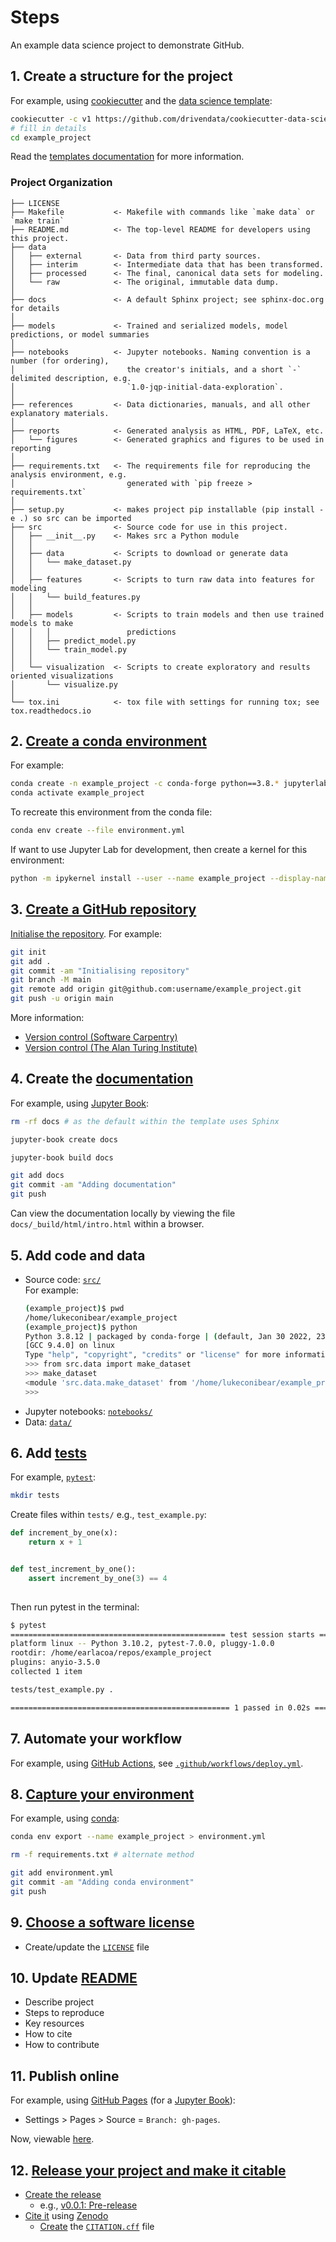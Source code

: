 # Steps

An example data science project to demonstrate GitHub.

## 1. Create a structure for the project

For example, using [cookiecutter](https://cookiecutter.readthedocs.io/en/latest/) and the [data science template](https://github.com/drivendata/cookiecutter-data-science):

```bash
cookiecutter -c v1 https://github.com/drivendata/cookiecutter-data-science
# fill in details
cd example_project
```    

Read the [templates documentation](http://drivendata.github.io/cookiecutter-data-science/) for more information.

### Project Organization

    ├── LICENSE
    ├── Makefile           <- Makefile with commands like `make data` or `make train`
    ├── README.md          <- The top-level README for developers using this project.
    ├── data
    │   ├── external       <- Data from third party sources.
    │   ├── interim        <- Intermediate data that has been transformed.
    │   ├── processed      <- The final, canonical data sets for modeling.
    │   └── raw            <- The original, immutable data dump.
    │
    ├── docs               <- A default Sphinx project; see sphinx-doc.org for details
    │
    ├── models             <- Trained and serialized models, model predictions, or model summaries
    │
    ├── notebooks          <- Jupyter notebooks. Naming convention is a number (for ordering),
    │                         the creator's initials, and a short `-` delimited description, e.g.
    │                         `1.0-jqp-initial-data-exploration`.
    │
    ├── references         <- Data dictionaries, manuals, and all other explanatory materials.
    │
    ├── reports            <- Generated analysis as HTML, PDF, LaTeX, etc.
    │   └── figures        <- Generated graphics and figures to be used in reporting
    │
    ├── requirements.txt   <- The requirements file for reproducing the analysis environment, e.g.
    │                         generated with `pip freeze > requirements.txt`
    │
    ├── setup.py           <- makes project pip installable (pip install -e .) so src can be imported
    ├── src                <- Source code for use in this project.
    │   ├── __init__.py    <- Makes src a Python module
    │   │
    │   ├── data           <- Scripts to download or generate data
    │   │   └── make_dataset.py
    │   │
    │   ├── features       <- Scripts to turn raw data into features for modeling
    │   │   └── build_features.py
    │   │
    │   ├── models         <- Scripts to train models and then use trained models to make
    │   │   │                 predictions
    │   │   ├── predict_model.py
    │   │   └── train_model.py
    │   │
    │   └── visualization  <- Scripts to create exploratory and results oriented visualizations
    │       └── visualize.py
    │
    └── tox.ini            <- tox file with settings for running tox; see tox.readthedocs.io

## 2. [Create a conda environment](https://docs.conda.io/projects/conda/en/latest/user-guide/tasks/manage-environments.html#creating-an-environment-with-commands)  

For example:

```bash
conda create -n example_project -c conda-forge python==3.8.* jupyterlab jupyter-book numpy cookiecutter pytest
conda activate example_project
```    

To recreate this environment from the conda file:

```bash
conda env create --file environment.yml
```

If want to use Jupyter Lab for development, then create a kernel for this environment:
```bash
python -m ipykernel install --user --name example_project --display-name "example_project"
```

## 3. [Create a GitHub repository](https://docs.github.com/en/get-started/quickstart/create-a-repo)  

[Initialise the repository](https://docs.github.com/en/get-started/importing-your-projects-to-github/importing-source-code-to-github/adding-an-existing-project-to-github-using-the-command-line). 
For example:

```bash
git init
git add .
git commit -am "Initialising repository"
git branch -M main
git remote add origin git@github.com:username/example_project.git
git push -u origin main
```    

More information:
- [Version control (Software Carpentry)](https://swcarpentry.github.io/git-novice/)
- [Version control (The Alan Turing Institute)](https://alan-turing-institute.github.io/rse-course/html/module04_version_control_with_git/04_00_introduction.html)

## 4. Create the [documentation](https://www.software.ac.uk/blog/2019-06-21-what-are-best-practices-research-software-documentation)

For example, using [Jupyter Book](https://jupyterbook.org/start/your-first-book.html):

```bash
rm -rf docs # as the default within the template uses Sphinx

jupyter-book create docs

jupyter-book build docs

git add docs
git commit -am "Adding documentation"
git push
```

Can view the documentation locally by viewing the file `docs/_build/html/intro.html` within a browser.

## 5. Add code and data

- Source code: [`src/`](https://github.com/ARCTraining/example_project/tree/main/src)  
    For example:  
    ```bash
    (example_project)$ pwd
    /home/lukeconibear/example_project
    (example_project)$ python
    Python 3.8.12 | packaged by conda-forge | (default, Jan 30 2022, 23:53:36)
    [GCC 9.4.0] on linux
    Type "help", "copyright", "credits" or "license" for more information.
    >>> from src.data import make_dataset
    >>> make_dataset
    <module 'src.data.make_dataset' from '/home/lukeconibear/example_project/src/data/make_dataset.py'>
    >>>
    ```
- Jupyter notebooks: [`notebooks/`](https://github.com/ARCTraining/example_project/tree/main/notebooks) 
- Data: [`data/`](https://github.com/ARCTraining/example_project/tree/main/data)    

## 6. Add [tests](https://alan-turing-institute.github.io/rse-course/html/module05_testing_your_code/05_00_introduction.html)

For example, [`pytest`](https://docs.pytest.org/en/6.2.x/):

```bash
mkdir tests
```

Create files within `tests/` e.g., `test_example.py`:

```python
def increment_by_one(x):
    return x + 1


def test_increment_by_one():
    assert increment_by_one(3) == 4
    
```

Then run pytest in the terminal:

```bash
$ pytest
================================================ test session starts ================================================
platform linux -- Python 3.10.2, pytest-7.0.0, pluggy-1.0.0
rootdir: /home/earlacoa/repos/example_project
plugins: anyio-3.5.0
collected 1 item                                                                                                    

tests/test_example.py .                                                                                       [100%]

================================================= 1 passed in 0.02s =================================================
```

## 7. Automate your workflow

For example, using [GitHub Actions](https://github.com/features/actions), see [`.github/workflows/deploy.yml`](https://github.com/ARCTraining/example_project/blob/main/.github/workflows/deploy.yml).

## 8. [Capture your environment](https://the-turing-way.netlify.app/reproducible-research/renv.html)

For example, using [conda](https://docs.conda.io/projects/conda/en/latest/user-guide/tasks/manage-environments.html#sharing-an-environment):

```bash
conda env export --name example_project > environment.yml

rm -f requirements.txt # alternate method

git add environment.yml
git commit -am "Adding conda environment"
git push
```

## 9. [Choose a software license](https://the-turing-way.netlify.app/reproducible-research/licensing.html)

- Create/update the [`LICENSE`](https://github.com/ARCTraining/example_project/blob/main/LICENSE) file

## 10. Update [README](https://the-turing-way.netlify.app/project-design/project-repo/project-repo-readme.html)

- Describe project
- Steps to reproduce
- Key resources
- How to cite
- How to contribute

## 11. Publish online

For example, using [GitHub Pages](https://pages.github.com/) (for a [Jupyter Book](https://jupyterbook.org/start/publish.html)):

- Settings > Pages > Source = `Branch: gh-pages`.

Now, viewable [here](https://arctraining.github.io/example_project/).

## 12. [Release your project and make it citable](https://the-turing-way.netlify.app/communication/citable.html)

- [Create the release](https://docs.github.com/en/repositories/releasing-projects-on-github/managing-releases-in-a-repository)
    - e.g., [v0.0.1: Pre-release](https://github.com/ARCTraining/example_project/releases/tag/v0.0.1)
- [Cite it](https://docs.github.com/en/repositories/archiving-a-github-repository/referencing-and-citing-content) using [Zenodo](https://zenodo.org/)
    - [Create](https://the-turing-way.netlify.app/communication/citable/citable-cff.html#) the [`CITATION.cff`](https://github.com/ARCTraining/example_project/blob/main/CITATION.cff) file
